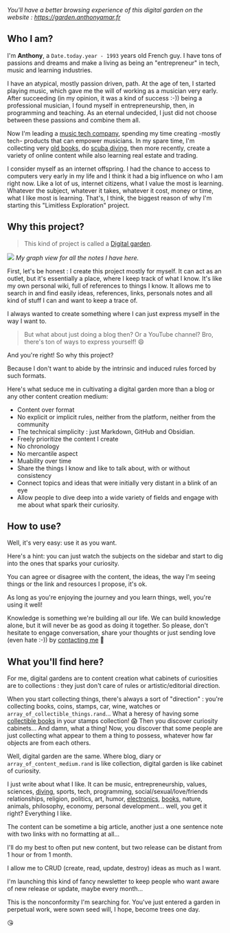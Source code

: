 *You'll have a better browsing experience of this digital garden on the website : https://garden.anthonyamar.fr*
## Who I am?

I'm **Anthony**, a `Date.today.year - 1993` years old French guy. I have tons of passions and dreams and make a living as being an "entrepreneur" in tech, music and learning industries.

I have an atypical, mostly passion driven, path. At the age of ten, I started playing music, which gave me the will of working as a musician very early. After succeeding \(in my opinion, it was a kind of success :-\)\) being a professional musician, I found myself in entrepreneurship, then, in programming and teaching. As an eternal undecided, I just did not choose between these passions and combine them all.

Now I'm leading a [music tech company](https://www.studiomatic.co/en/), spending my time creating -mostly tech- products that can empower musicians. In my spare time, I'm collecting very [old books](https://garden.anthonyamar.fr/Books/Collecting+old+books), do [scuba diving](https://garden.anthonyamar.fr/Scuba+diving/Scuba+diving), then more recently, create a variety of online content while also learning real estate and trading.

I consider myself as an internet offspring. I had the chance to access to computers very early in my life and I think it had a big influence on who I am right now. Like a lot of us, internet citizens, what I value the most is learning. Whatever the subject, whatever it takes, whatever it cost, money or time, what I like most is learning. That's, I think, the biggest reason of why I'm starting this "Limitless Exploration" project. 

## Why this project?

> This kind of project is called a [Digital garden](https://garden.anthonyamar.fr/Digital+garden/Digital+garden). 

![](Pasted%20image%2020210213140021.png) 
*My graph view for all the notes I have here.*

First, let's be honest : I create this project mostly for myself. It can act as an outlet, but it's essentially a place, where I keep track of what I know. It's like my own personal wiki, full of references to things I know. It allows me to search in and find easily ideas, references, links, personals notes and all kind of stuff I can and want to keep a trace of.

I always wanted to create something where I can just express myself in the way I want to.

> But what about just doing a blog then? Or a YouTube channel? Bro, there's ton of ways to express yourself! 😄

And you're right! So why this project?

Because I don't want to abide by the intrinsic and induced rules forced by such formats.

Here's what seduce me in cultivating a digital garden more than a blog or any other content creation medium:

* Content over format
* No explicit or implicit rules, neither from the platform, neither from the community
* The technical simplicity : just Markdown, GitHub and Obsidian. 
* Freely prioritize the content I create
* No chronology
* No mercantile aspect
* Muability over time
* Share the things I know and like to talk about, with or without consistency
* Connect topics and ideas that were initially very distant in a blink of an eye
* Allow people to dive deep into a wide variety of fields and engage with me about what spark their curiosity. 

## How to use?

Well, it's very easy: use it as you want.

Here's a hint: you can just watch the subjects on the sidebar and start to dig into the ones that sparks your curiosity.

You can agree or disagree with the content, the ideas, the way I'm seeing things or the link and resources I propose, it's ok.

As long as you're enjoying the journey and you learn things, well, you're using it well!

Knowledge is something we're building all our life. We can build knowledge alone, but it will never be as good as doing it together. So please, don't hesitate to engage conversation, share your thoughts or just sending love \(even hate :-\)\) by [contacting me](https://garden.anthonyamar.fr/Contact+me+%F0%9F%92%8C) 💌

## What you'll find here?

For me, digital gardens are to content creation what cabinets of curiosities are to collections : they just don't care of rules or artistic/editorial direction.

When you start collecting things, there's always a sort of "direction" : you're collecting books, coins, stamps, car, wine, watches or `array_of_collectible_things.rand`... What a heresy of having some [collectible books](https://garden.anthonyamar.fr/Books/Collecting+old+books) in your stamps collection! 😱  Then you discover curiosity cabinets... And damn, what a thing! Now, you discover that some people are just collecting what appear to them a thing to possess, whatever how far objects are from each others.

Well, digital garden are the same. Where blog, diary or `array_of_content_medium.rand` is like collection, digital garden is like cabinet of curiosity.

I just write about what I like. It can be music, entrepreneurship, values, sciences, [diving](https://garden.anthonyamar.fr/Scuba+diving/Scuba+diving), sports, tech, programming, social/sexual/love/friends relationships, religion, politics, art, humor, [electronics](https://garden.anthonyamar.fr/Electronics/Electronics), [books](https://garden.anthonyamar.fr/Books/Books), nature, animals, philosophy, economy, personal development... well, you get it right? Everything I like.

The content can be sometime a big article, another just a one sentence note with two links with no formatting at all...

I'll do my best to often put new content, but two release can be distant from 1 hour or from 1 month.

I allow me to CRUD \(create, read, update, destroy\) ideas as much as I want.

I'm launching this kind of fancy newsletter to keep people who want aware of new release or update, maybe every month...

This is the nonconformity I'm searching for. You've just entered a garden in perpetual work, were sown seed will, I hope, become trees one day.

😘